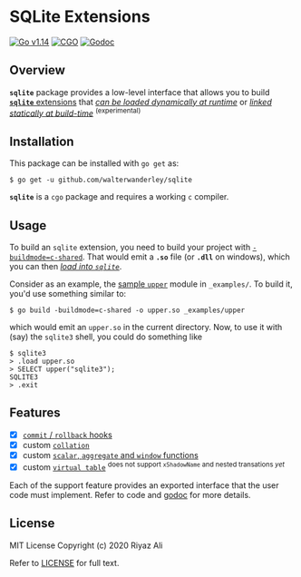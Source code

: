 # SQLite Extensions

[![Go v1.14](https://img.shields.io/badge/v1.14-blue.svg?labelColor=a8bfc0&color=5692c7&logoColor=fff&style=for-the-badge&logo=Go)](https://golang.org/doc/go1.14)
[![CGO](https://img.shields.io/badge/requires_cgo-blue.svg?labelColor=a8bfc0&color=5692c7&logoColor=fff&style=for-the-badge&logo=Go)](https://golang.org/doc/go1.14)
[![Godoc](https://img.shields.io/badge/godoc-reference-blue.svg?labelColor=a8bfc0&color=5692c7&logoColor=fff&style=for-the-badge)](https://pkg.go.dev/github.com/walterwanderley/sqlite)

## Overview

**`sqlite`** package provides a low-level interface that allows you to build [**`sqlite`** extensions](https://www.sqlite.org/loadext.html) that [_can be loaded dynamically at runtime_](https://www.sqlite.org/loadext.html#loading_an_extension)
or [_linked statically at build-time_](https://www.sqlite.org/loadext.html#statically_linking_a_run_time_loadable_extension) <sup>(experimental)</sup>

## Installation

This package can be installed with `go get` as:

```shell
$ go get -u github.com/walterwanderley/sqlite
```

**`sqlite`** is a `cgo` package and requires a working `c` compiler.

## Usage

To build an `sqlite` extension, you need to build your project with [`-buildmode=c-shared`](https://golang.org/cmd/go/#hdr-Build_modes). That would emit
a **`.so`** file (or **`.dll`** on windows), which you can then [_load into `sqlite`_](https://www.sqlite.org/c3ref/load_extension.html).

Consider as an example, the [sample `upper`](_examples/upper/upper.go) module in `_examples/`. To build it, you'd use something similar to:

```shell
$ go build -buildmode=c-shared -o upper.so _examples/upper
```

which would emit an `upper.so` in the current directory. Now, to use it with (say) the `sqlite3` shell, you could do something like

```shell
$ sqlite3
> .load upper.so
> SELECT upper("sqlite3");
SQLITE3
> .exit
```

## Features

- [x] [`commit` / `rollback` hooks](https://www.sqlite.org/c3ref/commit_hook.html)
- [x] custom [`collation`](https://www.sqlite.org/c3ref/create_collation.html)
- [x] custom [`scalar`, `aggregate` and `window` functions](https://www.sqlite.org/appfunc.html)
- [x] custom [`virtual table`](https://www.sqlite.org/vtab.html) <sup>does not support `xShadowName` and nested transations _yet_</sup>

Each of the support feature provides an exported interface that the user code must implement. Refer to code and [godoc](https://pkg.go.dev/github.com/walterwanderley/sqlite)
for more details.

## License

MIT License Copyright (c) 2020 Riyaz Ali

Refer to [LICENSE](./LICENSE) for full text.

